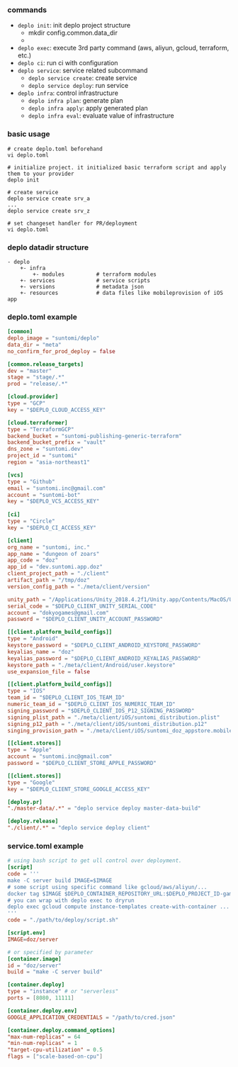 ### commands
- ```deplo init```: init deplo project structure
    - mkdir config.common.data_dir
    - 
- ```deplo exec```: execute 3rd party command (aws, aliyun, gcloud, terraform, etc.)
- ```deplo ci```: run ci with configuration
- ```deplo service```: service related subcommand
    - ```deplo service create```: create service
    - ```deplo service deploy```: run service
- ```deplo infra```: control infrastructure
    - ```deplo infra plan```: generate plan
    - ```deplo infra apply```: apply generated plan
    - ```deplo infra eval```: evaluate value of infrastructure  

### basic usage
```
# create deplo.toml beforehand
vi deplo.toml

# initialize project. it initialized basic terraform script and apply them to your provider
deplo init 

# create service 
deplo service create srv_a
...
deplo service create srv_z

# set changeset handler for PR/deployment
vi deplo.toml
```

### deplo datadir structure
```
- deplo
    +- infra 
        +- modules          # terraform modules
    +- services             # service scripts
    +- versions             # metadata json
    +- resources            # data files like mobileprovision of iOS app
```

### deplo.toml example
``` toml
[common]
deplo_image = "suntomi/deplo"
data_dir = "meta"
no_confirm_for_prod_deploy = false

[common.release_targets]
dev = "master"
stage = "stage/.*"
prod = "release/.*"

[cloud.provider]
type = "GCP"
key = "$DEPLO_CLOUD_ACCESS_KEY"

[cloud.terraformer]
type = "TerraformGCP"
backend_bucket = "suntomi-publishing-generic-terraform"
backend_bucket_prefix = "vault"
dns_zone = "suntomi.dev"
project_id = "suntomi"
region = "asia-northeast1"

[vcs]
type = "Github"
email = "suntomi.inc@gmail.com"
account = "suntomi-bot"
key = "$DEPLO_VCS_ACCESS_KEY"
    
[ci]
type = "Circle"
key = "$DEPLO_CI_ACCESS_KEY"

[client]
org_name = "suntomi, inc."
app_name = "dungeon of zoars"
app_code = "doz"
app_id = "dev.suntomi.app.doz"
client_project_path = "./client"
artifact_path = "/tmp/doz"
version_config_path = "./meta/client/version"

unity_path = "/Applications/Unity_2018.4.2f1/Unity.app/Contents/MacOS/Unity"
serial_code = "$DEPLO_CLIENT_UNITY_SERIAL_CODE"
account = "dokyogames@gmail.com"
password = "$DEPLO_CLIENT_UNITY_ACCOUNT_PASSWORD"

[[client.platform_build_configs]]
type = "Android"
keystore_password = "$DEPLO_CLIENT_ANDROID_KEYSTORE_PASSWORD"
keyalias_name = "doz"
keyalias_password = "$DEPLO_CLIENT_ANDROID_KEYALIAS_PASSWORD"
keystore_path = "./meta/client/Android/user.keystore"
use_expansion_file = false      

[[client.platform_build_configs]]
type = "IOS"
team_id = "$DEPLO_CLIENT_IOS_TEAM_ID"
numeric_team_id = "$DEPLO_CLIENT_IOS_NUMERIC_TEAM_ID"
signing_password = "$DEPLO_CLIENT_IOS_P12_SIGNING_PASSWORD"
signing_plist_path = "./meta/client/iOS/suntomi_distribution.plist"
signing_p12_path = "./meta/client/iOS/suntomi_distribution.p12"
singing_provision_path = "./meta/client/iOS/suntomi_doz_appstore.mobileprovision"

[[client.stores]]
type = "Apple"
account = "suntomi.inc@gmail.com"
password = "$DEPLO_CLIENT_STORE_APPLE_PASSWORD"

[[client.stores]]
type = "Google"
key = "$DEPLO_CLIENT_STORE_GOOGLE_ACCESS_KEY"

[deploy.pr]
"./master-data/.*" = "deplo service deploy master-data-build"

[deploy.release]
"./client/.*" = "deplo service deploy client"


```



### service.toml example
``` toml
# using bash script to get ull control over deployment.
[script]
code = '''
make -C server build IMAGE=$IMAGE
# some script using specific command like gcloud/aws/aliyun/...
docker tag $IMAGE $DEPLO_CONTAINER_REPOSITORY_URL:$DEPLO_PROJECT_ID-game-server #>/dev/null 2>&1 
# you can wrap with deplo exec to dryrun
deplo exec gcloud compute instance-templates create-with-container ...
'''
code = "./path/to/deploy/script.sh"

[script.env]
IMAGE=doz/server

# or specified by parameter
[container.image]
id = "doz/server"
build = "make -C server build"

[container.deploy]
type = "instance" # or "serverless"
ports = [8080, 11111]

[container.deploy.env]  
GOOGLE_APPLICATION_CREDENTIALS = "/path/to/cred.json"

[container.deploy.command_options]
"max-num-replicas" = 64
"min-num-replicas" = 1
"target-cpu-utilization" = 0.5
flags = ["scale-based-on-cpu"]
```